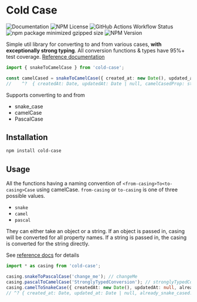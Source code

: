 # Cold Case

![Documentation](https://img.shields.io/badge/documentation-typedoc-blue?link=https%3A%2F%2Fazvaliev.github.io%2Fcold-case%2F)
![NPM License](https://img.shields.io/npm/l/cold-case)
![GitHub Actions Workflow Status](https://img.shields.io/github/actions/workflow/status/azvaliev/cold-case/.github%2Fworkflows%2Flint-test.yml?label=tests)
![npm package minimized gzipped size](https://img.shields.io/bundlejs/size/cold-case)
![NPM Version](https://img.shields.io/npm/v/cold-case)

Simple util library for converting to and from various cases, **with exceptionally strong typing**.
All conversion functions & types have 95%+ test coverage. [Reference documentation](https://azvaliev.github.io/cold-case/)

```typescript
import { snakeToCamelCase } from 'cold-case';

const camelCased = snakeToCamelCase({ created_at: new Date(), updated_at: null, camelCasedProp: 'string' });
//    ^?  { createdAt: Date, updatedAt: Date | null, camelCasedProp: string }
```

Supports converting to and from
- snake_case
- camelCase
- PascalCase

## Installation

```bash
npm install cold-case
```

## Usage

All the functions having a naming convention of `<from-casing>To<to-casing>Case` using camelCase.
`from-casing` or `to-casing` is one of three possible values.

- `snake`
- `camel`
- `pascal`

They can either take an object or a string. If an object is passed in, casing will be converted for all property names.
If a string is passed in, the casing is converted for the string directly.

See [reference docs](https://azvaliev.github.io/cold-case/) for details

```typescript
import * as casing from 'cold-case';

casing.snakeToPascalCase('change_me'); // changeMe
casing.pascalToCamelCase('StronglyTypedConversion'); // stronglyTypedConversion
casing.camelToSnakeCase({ createdAt: new Date(), updatedAt: null, already_snake_cased: 'string' });
// ^? { created_at: Date, updated_at: Date | null, already_snake_cased: string }
```

